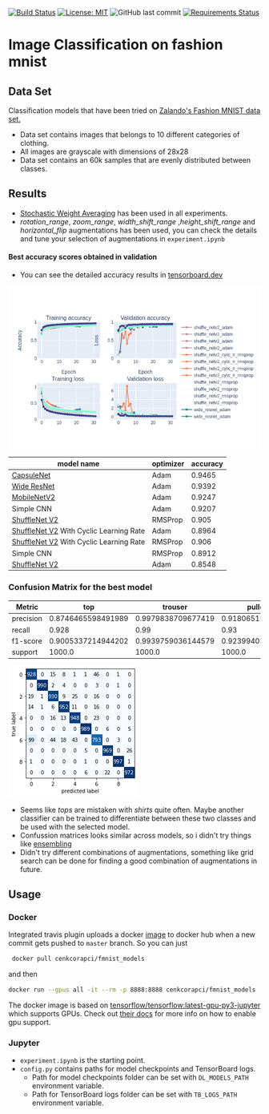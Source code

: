 [![Build Status](https://travis-ci.com/cenkcorapci/fashion_mnist.svg?branch=master)](https://travis-ci.com/cenkcorapci/fashion_mnist)
[![License: MIT](https://img.shields.io/badge/License-MIT-yellow.svg)](https://opensource.org/licenses/MIT)
![GitHub last commit](https://img.shields.io/github/last-commit/cenkcorapci/fashion_mnist)
[![Requirements Status](https://requires.io/github/cenkcorapci/fashion_mnist/requirements.svg?branch=master)](https://requires.io/github/cenkcorapci/fashion_mnist/requirements/?branch=master)

# Image Classification on fashion mnist
## Data Set
Classification models that have been tried on [Zalando's Fashion MNIST data set.](https://github.com/zalandoresearch/fashion-mnist)
- Data set contains images that belongs to 10 different categories of clothing.
- All images are grayscale with dimensions of 28x28
- Data set contains an 60k samples that are evenly distributed between classes.
## Results
- [Stochastic Weight Averaging](https://arxiv.org/abs/1803.05407) has been used in all experiments.
- _rotation_range_, _zoom_range_, _width_shift_range_ ,_height_shift_range_ and _horizontal_flip_
augmentations has been used, you can check the details and tune your selection of augmentations in `experiment.ipynb`

#### Best accuracy scores obtained in validation
- You can see the detailed accuracy results in [tensorboard.dev](https://tensorboard.dev/experiment/k5J2QKE8QI6w81wy1Uyh0w/#scalars)

![accuracy](https://raw.githubusercontent.com/cenkcorapci/fashion_mnist/master/images/accuracies.png)

|model name|optimizer|accuracy|
|---|---|---|
|[CapsuleNet](https://users.aalto.fi/~alexilin/advanced_deep_learning/Capsules.pdf)|Adam|0.9465|
|[Wide ResNet](https://arxiv.org/abs/1605.07146)|Adam|0.9392|
|[MobileNetV2](https://arxiv.org/abs/1801.04381)|Adam|0.9247|
|Simple CNN|Adam|0.9207|
|[ShuffleNet V2](https://arxiv.org/abs/1807.11164)|RMSProp|0.905|
|[ShuffleNet V2](https://arxiv.org/abs/1807.11164) With Cyclic Learning Rate|Adam|0.8964|
|[ShuffleNet V2](https://arxiv.org/abs/1807.11164) With Cyclic Learning Rate|RMSProp|0.906|
|Simple CNN|RMSProp|0.8912|
|[ShuffleNet V2](https://arxiv.org/abs/1807.11164)|Adam|0.8548|

### Confusion Matrix for the best model

|Metric   |top               |trouser           |pullover          |dress             |coat              |sandal            |shirt             |sneaker           |bag               |ankle boot        |accuracy|macro avg         |weighted avg      |
|---------|------------------|------------------|------------------|------------------|------------------|------------------|------------------|------------------|------------------|------------------|--------|------------------|------------------|
|precision|0.8746465598491989|0.9979838709677419|0.9180651530108588|0.9482071713147411|0.9221789883268483|0.9870259481037924|0.8840579710144928|0.9719157472417251|0.9950099800399201|0.9681274900398407|0.9468  |0.9467218879909162|0.9467218879909161|
|recall   |0.928             |0.99              |0.93              |0.952             |0.948             |0.989             |0.793             |0.969             |0.997             |0.972             |0.9468  |0.9468            |0.9468            |
|f1-score |0.9005337214944202|0.9939759036144579|0.9239940387481372|0.9500998003992016|0.9349112426035503|0.988011988011988 |0.8360569319978914|0.9704556835252879|0.9960039960039959|0.9700598802395209|0.9468  |0.9464103186638452|0.9464103186638451|
|support  |1000.0            |1000.0            |1000.0            |1000.0            |1000.0            |1000.0            |1000.0            |1000.0            |1000.0            |1000.0            |0.9468  |10000.0           |10000.0           |

![confussion](https://raw.githubusercontent.com/cenkcorapci/fashion_mnist/master/images/confussion.png)

- Seems like _tops_ are mistaken with _shirts_ quite often. Maybe another classifier can be trained to differentiate between these two classes and be used with the selected model.
- Confussion matrices looks similar across models, so i didn't try things like [ensembling](https://en.0wikipedia.org/wiki/Ensemble_learning)
- Didn't try different combinations of augmentations, something like grid search can be done for finding a good combination of augmentations in future.

## Usage
### Docker
Integrated travis plugin uploads a docker [image](https://hub.docker.com/r/cenkcorapci/fmnist_models) to docker hub when a new commit gets pushed
to `master` branch. So you can just
```bash
 docker pull cenkcorapci/fmnist_models
```
and then
```bash
docker run --gpus all -it --rm -p 8888:8888 cenkcorapci/fmnist_models
```
The docker image is based on [tensorflow/tensorflow:latest-gpu-py3-jupyter](https://hub.docker.com/r/tensorflow/tensorflow/)
which supports GPUs. Check out [their docs](https://github.com/tensorflow/tensorflow/tree/master/tensorflow/tools/dockerfiles) for more info on how to enable gpu support.
### Jupyter
- `experiment.ipynb` is the starting point.
- `config.py` contains paths for model checkpoints and TensorBoard logs.
    - Path for model checkpoints folder can be set with `DL_MODELS_PATH` environment variable.
    - Path for TensorBoard logs folder can be set with `TB_LOGS_PATH` environment variable.
